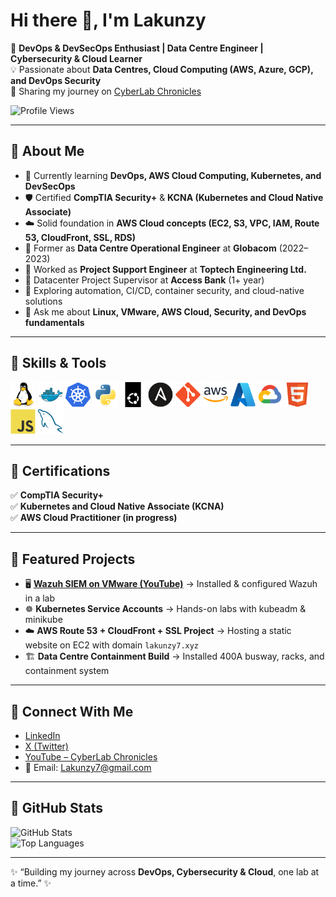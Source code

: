 # Hi there 👋, I'm Lakunzy  

🚀 **DevOps & DevSecOps Enthusiast | Data Centre Engineer | Cybersecurity & Cloud Learner**  
💡 Passionate about **Data Centres, Cloud Computing (AWS, Azure, GCP), and DevOps Security**  
🎥 Sharing my journey on [CyberLab Chronicles](https://www.youtube.com/@CyberLabChronicles)  

![Profile Views](https://komarev.com/ghpvc/?username=lakunzy7&color=blue)  

---

## 🔹 About Me
- 🌱 Currently learning **DevOps, AWS Cloud Computing, Kubernetes, and DevSecOps**  
- 🛡️ Certified **CompTIA Security+** & **KCNA (Kubernetes and Cloud Native Associate)**  
- ☁️ Solid foundation in **AWS Cloud concepts (EC2, S3, VPC, IAM, Route 53, CloudFront, SSL, RDS)**  
- 💼 Former as **Data Centre Operational Engineer** at **Globacom** (2022–2023)  
- 🏢 Worked as **Project Support Engineer** at **Toptech Engineering Ltd.**  
- 🏦 Datacenter Project Supervisor at **Access Bank** (1+ year)  
- 🎯 Exploring automation, CI/CD, container security, and cloud-native solutions  
- 💬 Ask me about **Linux, VMware, AWS Cloud, Security, and DevOps fundamentals**  

---

## 🔹 Skills & Tools
<p align="left">
  <img src="https://raw.githubusercontent.com/devicons/devicon/master/icons/linux/linux-original.svg" alt="Linux" width="40" height="40"/>
  <img src="https://raw.githubusercontent.com/devicons/devicon/master/icons/docker/docker-original.svg" alt="Docker" width="40" height="40"/>
  <img src="https://raw.githubusercontent.com/devicons/devicon/master/icons/kubernetes/kubernetes-plain.svg" alt="Kubernetes" width="40" height="40"/>
  <img src="https://raw.githubusercontent.com/devicons/devicon/master/icons/python/python-original.svg" alt="Python" width="40" height="40"/>
  <img src="https://raw.githubusercontent.com/devicons/devicon/master/icons/ubuntu/ubuntu-plain.svg" alt="Ubuntu" width="40" height="40"/>
  <img src="https://raw.githubusercontent.com/devicons/devicon/master/icons/ansible/ansible-original.svg" alt="Ansible" width="40" height="40"/>
  <img src="https://raw.githubusercontent.com/devicons/devicon/master/icons/git/git-original.svg" alt="Git" width="40" height="40"/>
  <img src="https://raw.githubusercontent.com/devicons/devicon/master/icons/amazonwebservices/amazonwebservices-original.svg" alt="AWS" width="40" height="40"/>
  <img src="https://raw.githubusercontent.com/devicons/devicon/master/icons/azure/azure-original.svg" alt="Azure" width="40" height="40"/>
  <img src="https://raw.githubusercontent.com/devicons/devicon/master/icons/googlecloud/googlecloud-original.svg" alt="Google Cloud" width="40" height="40"/>
  <img src="https://raw.githubusercontent.com/devicons/devicon/master/icons/html5/html5-original.svg" alt="HTML5" width="40" height="40"/>
  <img src="https://raw.githubusercontent.com/devicons/devicon/master/icons/javascript/javascript-original.svg" alt="JavaScript" width="40" height="40"/>
  <img src="https://raw.githubusercontent.com/devicons/devicon/master/icons/mysql/mysql-original.svg" alt="MySQL" width="40" height="40"/>
</p>

---

## 🔹 Certifications
✅ **CompTIA Security+**  
✅ **Kubernetes and Cloud Native Associate (KCNA)**  
✅ **AWS Cloud Practitioner (in progress)**  

---

## 🔹 Featured Projects
- 🖥️ **[Wazuh SIEM on VMware (YouTube)](https://www.youtube.com/watch?v=f1fFilyMRus&ab_channel=CyberLabChronicles)** → Installed & configured Wazuh in a lab  
- ☸️ **Kubernetes Service Accounts** → Hands-on labs with kubeadm & minikube  
- ☁️ **AWS Route 53 + CloudFront + SSL Project** → Hosting a static website on EC2 with domain `lakunzy7.xyz`  
- 🏗️ **Data Centre Containment Build** → Installed 400A busway, racks, and containment system  

---

## 🔹 Connect With Me
- [LinkedIn](https://www.linkedin.com/in/owofola-o-056677172)  
- [X (Twitter)](https://x.com/lakunzy7)  
- [YouTube – CyberLab Chronicles](https://www.youtube.com/@CyberLabChronicles)  
- 📧 Email: Lakunzy7@gmail.com  

---

## 🔹 GitHub Stats
![GitHub Stats](https://github-readme-stats.vercel.app/api?username=lakunzy7&show_icons=true&theme=tokyonight)  
![Top Languages](https://github-readme-stats.vercel.app/api/top-langs/?username=lakunzy7&layout=compact&theme=tokyonight)  

---
✨ “Building my journey across **DevOps, Cybersecurity & Cloud**, one lab at a time.” ✨  
